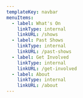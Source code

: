```yaml
---
templateKey: navbar
menuItems:
  - label: What's On
    linkType: internal
    linkURL: /shows
  - label: Past Shows
    linkType: internal
    linkURL: /past-shows
  - label: Get Involved
    linkType: internal
    linkURL: /get-involved
  - label: About
    linkType: internal
    linkURL: /about
---
```

